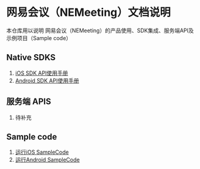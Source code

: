 # 网易会议（NEMeeting）文档说明

本仓库用以说明 网易会议（NEMeeting）的产品使用、SDK集成、服务端API及示例项目（Sample code）

## Native SDKS
1. [iOS SDK API使用手册](iOS-User-Guide/user_guide.MD)
2. [Android SDK API使用手册](Android-User-Guide/user_guide.MD)

## 服务端 APIS
1. 待补充


## Sample code
1. [运行iOS SampleCode](iOS/NEMeetingDemo/README.md)
2. [运行Android SampleCode](Android/README.md)
